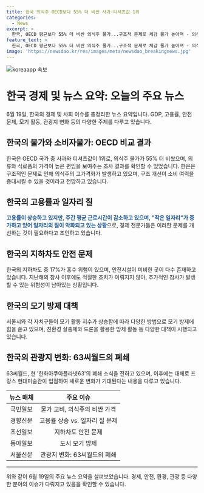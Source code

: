 ```yaml
---
title: 한국 의식주 OECD보다 55% 더 비싼 사과·티셔츠값 1위
categories:
  - News
excerpt: >
  한국, OECD 평균보다 55% 더 비싼 의식주 물가...구조적 문제로 체감 물가 높아져 - 의식주 물가가 OECD 국가 중 1위인 대한민국, 공공요금은 저렴하지만 의류와 식료품은 높음. 고용률은 최고지만 질은 낮아져. 오송 지하차도 침수 위험 17%, 모기 활동으로 서울시 모기와의 전쟁을 벌이며 방역, 마지막으로 63씨월드 아쿠아리움 폐쇄 예정.
feature_text: >
  한국, OECD 평균보다 55% 더 비싼 의식주 물가...구조적 문제로 체감 물가 높아져 - 의식주 물가가 OECD 국가 중 1위인 대한민국, 공공요금은 저렴하지만 의류와 식료품은 높음. 고용률은 최고지만 질은 낮아져. 오송 지하차도 침수 위험 17%, 모기 활동으로 서울시 모기와의 전쟁을 벌이며 방역, 마지막으로 63씨월드 아쿠아리움 폐쇄 예정.
image: 'https://newsdao.kr/res/images/meta/newsdao_breakingnews.jpg'
---
```


<p><img src="https://newsdao.kr/res/images/meta/newsdao_breakingnews.jpg" alt="koreaapp 속보" /></p>

<h1 data-ke-size="size26">한국 경제 및 뉴스 요약: 오늘의 주요 뉴스</h1>

<p data-ke-size="size16">6월 19일, 한국의 경제 및 사회 이슈를 총정리한 뉴스 요약입니다. GDP, 고용률, 안전 문제, 모기 활동, 관광지 변화 등의 다양한 주제를 다루고 있습니다.</p>

<h2 data-ke-size="size24">한국의 물가와 소비자물가: OECD 비교 결과</h2>

<p data-ke-size="size16">한국은 OECD 국가 중 사과와 티셔츠값이 1위로, 의식주 물가가 55% 더 비쌌으며, 의류와 식료품의 가격이 높은 편임을 보여주는 조사 결과를 확인할 수 있었습니다. 한은은 구조적인 문제로 인해 의식주의 고가격화가 발생하고 있으며, 구조 개선이 소비 여력을 증대시킬 수 있을 것이라고 전망하고 있습니다.</p>

<h2 data-ke-size="size24">한국의 고용률과 일자리 질</h2>

<p data-ke-size="size16"><b><span style="color: #1a5490;">고용률이 상승하고 있지만, 주간 평균 근로시간이 감소하고 있으며, "작은 일자리"가 증가하고 있어 일자리의 질이 악화되고 있는 상황</span></b>으로, 경제 전문가들은 이러한 문제를 개선하는 것이 필요하다고 조언하고 있습니다.</p>

<h2 data-ke-size="size24">한국의 지하차도 안전 문제</h2>

<p data-ke-size="size16">한국의 지하차도 중 17%가 홍수 위험이 있으며, 안전시설이 미비한 곳이 다수 존재하고 있습니다. 지난해의 참사 이후에도 적절한 조치가 이뤄지지 않아, 추가적인 참사가 발생할 수 있는 위험성이 남아있는 상황입니다.</p>

<h2 data-ke-size="size24">한국의 모기 방제 대책</h2>

<p data-ke-size="size16">서울시와 각 자치구들이 모기 활동 지수가 상승함에 따라 다양한 방법으로 모기 방제에 힘을 쏟고 있으며, 친환경 살충제와 드론을 활용한 방제 활동 등 다양한 대책이 시행되고 있습니다.</p>

<h2 data-ke-size="size24">한국의 관광지 변화: 63씨월드의 폐쇄</h2>

<p data-ke-size="size16">63씨월드, 현 '한화아쿠아플라넷63'의 폐쇄 소식을 전하고 있으며, 이후에는 대체로 프랑스 현대미술관이 입점하여 새로운 변화가 기대된다는 내용을 다루고 있습니다.</p>

<table>
    <thead>
        <tr>
            <th style="text-align: center;">뉴스 매체</th>
            <th style="text-align: center;">주요 이슈</th>
        </tr>
    </thead>
    <tbody>
        <tr>
            <td style="text-align: center;">국민일보</td>
            <td style="text-align: center;">물가 고비, 의식주의 비싼 가격</td>
        </tr>
        <tr>
            <td style="text-align: center;">경향신문</td>
            <td style="text-align: center;">고용률 상승 vs. 일자리 질 문제</td>
        </tr>
        <tr>
            <td style="text-align: center;">조선일보</td>
            <td style="text-align: center;">지하차도 안전 문제</td>
        </tr>
        <tr>
            <td style="text-align: center;">동아일보</td>
            <td style="text-align: center;">도시 모기 방제</td>
        </tr>
        <tr>
            <td style="text-align: center;">서울신문</td>
            <td style="text-align: center;">관광지 변화: 63씨월드의 폐쇄</td>
        </tr>
    </tbody>
</table>

<hr>

<p data-ke-size="size16">위와 같이 6월 19일의 주요 뉴스 요약을 살펴보았습니다. 경제, 안전, 환경, 관광 등 다양한 분야의 이슈가 다뤄지고 있음을 확인할 수 있습니다.</p>

